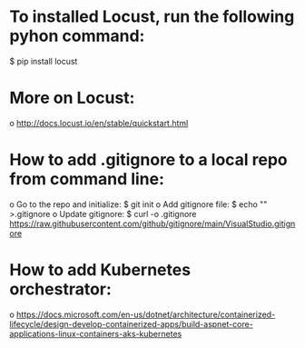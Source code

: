 # To installed Locust, run the following pyhon command:
$ pip install locust

# More on Locust:
o	http://docs.locust.io/en/stable/quickstart.html

# How to add .gitignore to a local repo from command line:
o	Go to the repo and initialize: $ git init
o	Add gitignore file: $ echo "" >.gitignore
o	Update gitignore: $ curl -o .gitignore https://raw.githubusercontent.com/github/gitignore/main/VisualStudio.gitignore

# How to add Kubernetes orchestrator:
o https://docs.microsoft.com/en-us/dotnet/architecture/containerized-lifecycle/design-develop-containerized-apps/build-aspnet-core-applications-linux-containers-aks-kubernetes
